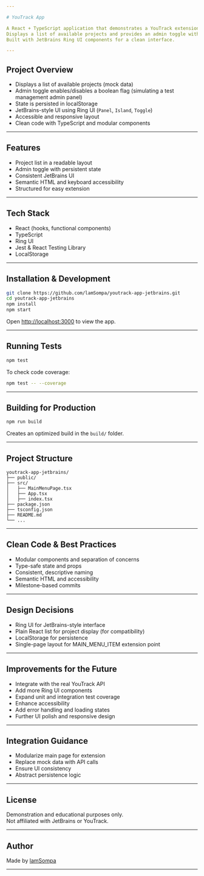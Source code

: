 ```yaml
---

# YouTrack App

A React + TypeScript application that demonstrates a YouTrack extension page.  
Displays a list of available projects and provides an admin toggle with persistent state using localStorage.  
Built with JetBrains Ring UI components for a clean interface.

---
```


## Project Overview

- Displays a list of available projects (mock data)
- Admin toggle enables/disables a boolean flag (simulating a test management admin panel)
- State is persisted in localStorage
- JetBrains-style UI using Ring UI (`Panel`, `Island`, `Toggle`)
- Accessible and responsive layout
- Clean code with TypeScript and modular components

---

## Features

- Project list in a readable layout
- Admin toggle with persistent state
- Consistent JetBrains UI
- Semantic HTML and keyboard accessibility
- Structured for easy extension

---

## Tech Stack

- React (hooks, functional components)
- TypeScript
- Ring UI
- Jest & React Testing Library
- LocalStorage

---

## Installation & Development

```bash
git clone https://github.com/lamSompa/youtrack-app-jetbrains.git
cd youtrack-app-jetbrains
npm install
npm start
```

Open [http://localhost:3000](http://localhost:3000) to view the app.

---

## Running Tests

```bash
npm test
```

To check code coverage:

```bash
npm test -- --coverage
```

---

## Building for Production

```bash
npm run build
```

Creates an optimized build in the `build/` folder.

---

## Project Structure

```
youtrack-app-jetbrains/
├── public/
├── src/
│   ├── MainMenuPage.tsx
│   ├── App.tsx
│   ├── index.tsx
├── package.json
├── tsconfig.json
├── README.md
└── ...
```

---

## Clean Code & Best Practices

- Modular components and separation of concerns
- Type-safe state and props
- Consistent, descriptive naming
- Semantic HTML and accessibility
- Milestone-based commits

---

## Design Decisions

- Ring UI for JetBrains-style interface
- Plain React list for project display (for compatibility)
- LocalStorage for persistence
- Single-page layout for MAIN_MENU_ITEM extension point

---

## Improvements for the Future

- Integrate with the real YouTrack API
- Add more Ring UI components
- Expand unit and integration test coverage
- Enhance accessibility
- Add error handling and loading states
- Further UI polish and responsive design

---

## Integration Guidance

- Modularize main page for extension
- Replace mock data with API calls
- Ensure UI consistency
- Abstract persistence logic

---

## License

Demonstration and educational purposes only.  
Not affiliated with JetBrains or YouTrack.

---

## Author

Made by [lamSompa](https://github.com/lamSompa)

---
